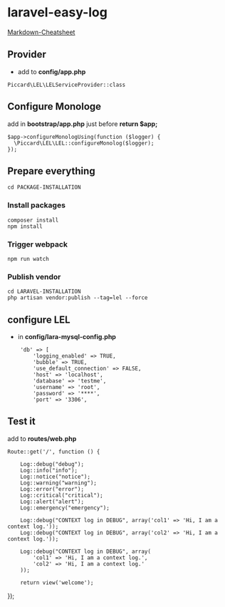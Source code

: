 # laravel-easy-log

[Markdown-Cheatsheet](https://github.com/adam-p/markdown-here/wiki/Markdown-Cheatsheet)

## Provider

- add  to **config/app.php**

```
Piccard\LEL\LELServiceProvider::class
``` 


## Configure Monologe

add in **bootstrap/app.php** just before **return $app;**

```
$app->configureMonologUsing(function ($logger) {
  \Piccard\LEL\LEL::configureMonolog($logger);
});
```

## Prepare everything
```
cd PACKAGE-INSTALLATION
```

### Install packages
```
composer install
npm install
```


### Trigger webpack
```
npm run watch
```


### Publish vendor
```
cd LARAVEL-INSTALLATION
php artisan vendor:publish --tag=lel --force
```

## configure LEL

- in **config/lara-mysql-config.php**
```
    'db' => [
        'logging_enabled' => TRUE,
        'bubble' => TRUE,
        'use_default_connection' => FALSE,
        'host' => 'localhost',
        'database' => 'testme',
        'username' => 'root',
        'password' => '****',
        'port' => '3306',
```



## Test it
add to **routes/web.php**
```
Route::get('/', function () {

    Log::debug("debug");
    Log::info("info");
    Log::notice("notice");
    Log::warning("warning");
    Log::error("error");
    Log::critical("critical");
    Log::alert("alert");
    Log::emergency("emergency");

    Log::debug("CONTEXT log in DEBUG", array('col1' => 'Hi, I am a context log.'));
    Log::debug("CONTEXT log in DEBUG", array('col2' => 'Hi, I am a context log.'));

    Log::debug("CONTEXT log in DEBUG", array(
        'col1' => 'Hi, I am a context log.',
        'col2' => 'Hi, I am a context log.'
    ));

    return view('welcome');
```
});






